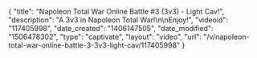 {
    "title": "Napoleon  Total War Online Battle #3 (3v3) - Light Cav!",
    "description": "A 3v3 in Napoleon Total War!\n\nEnjoy!",
    "videoid": "117405998",
    "date_created": "1406147505",
    "date_modified": "1506478302",
    "type": "captivate",
    "layout": "video",
    "url": "\/v\/napoleon-total-war-online-battle-3-3v3-light-cav\/117405998"
}